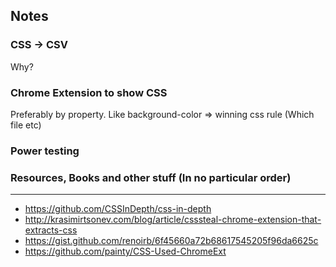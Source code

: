## Notes

### CSS -> CSV
Why?

### Chrome Extension to show CSS
Preferably by property. Like background-color => winning css rule (Which file etc)

### Power testing

### Resources, Books and other stuff (In no particular order)
---
- https://github.com/CSSInDepth/css-in-depth
- http://krasimirtsonev.com/blog/article/csssteal-chrome-extension-that-extracts-css
- https://gist.github.com/renoirb/6f45660a72b68617545205f96da6625c
- https://github.com/painty/CSS-Used-ChromeExt
